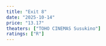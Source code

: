 ```yaml
---
title: "Exit 8"
date: "2025-10-14"
price: "13.17"
theaters: ["TOHO CINEMAS Susukino"]
ratings: ["R"]
---
```

